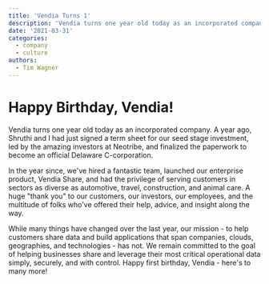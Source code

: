 ```yaml
---
title: 'Vendia Turns 1'
description: 'Vendia turns one year old today as an incorporated company.'
date: '2021-03-31'
categories:
  - company
  - culture
authors:
  - Tim Wagner
---
```


# Happy Birthday, Vendia!

Vendia turns one year old today as an incorporated company. A year ago, Shruthi and I had just signed a term sheet for our
seed stage investment, led by the amazing investors at Neotribe, and finalized the paperwork to become an official Delaware C-corporation.

In the year since, we've hired a fantastic team,
launched our enterprise product, Vendia Share, and had the privilege of serving customers in sectors as diverse
as automotive, travel, construction, and animal care. A huge "thank you" to our customers, our investors, our
employees, and the multitude of folks who've offered their help, advice, and insight along the way.

While many things have changed over the last year, our mission - to help customers share data and build applications
that span companies, clouds, geographies, and technologies - has not. We remain committed to the goal of helping businesses
share and leverage their most critical operational data simply, securely, and with control. Happy first birthday, Vendia - here's to many more!
